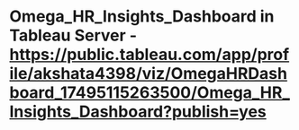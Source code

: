 # Omega_HR_Insights_Dashboard in Tableau Server - https://public.tableau.com/app/profile/akshata4398/viz/OmegaHRDashboard_17495115263500/Omega_HR_Insights_Dashboard?publish=yes
